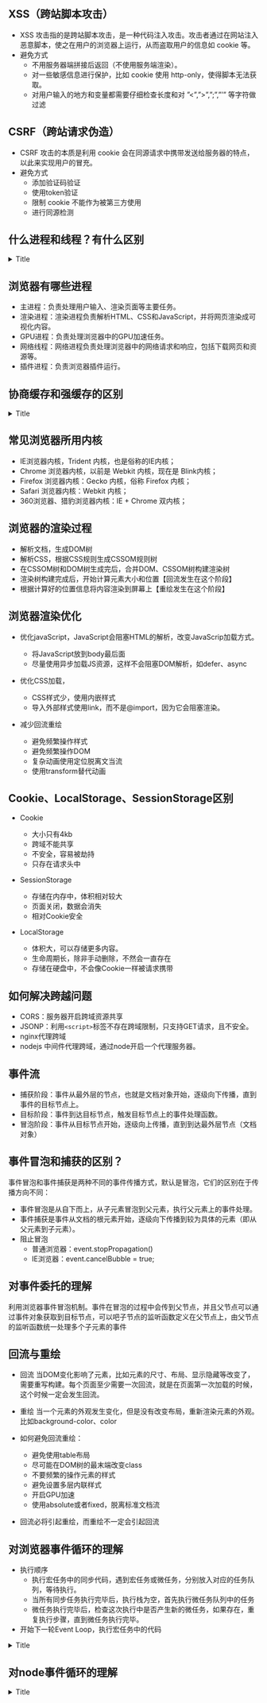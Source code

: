 
  ## XSS（跨站脚本攻击）

  - XSS 攻击指的是跨站脚本攻击，是一种代码注入攻击。攻击者通过在网站注入恶意脚本，使之在用户的浏览器上运行，从而盗取用户的信息如 cookie 等。
  - 避免方式
    - 不用服务器端拼接后返回（不使用服务端渲染）。
    - 对一些敏感信息进行保护，比如 cookie 使用 http-only，使得脚本无法获取。
    - 对用户输入的地方和变量都需要仔细检查长度和对 ”<”,”>”,”;”,”’” 等字符做过滤

  ## CSRF（跨站请求伪造）
  - CSRF 攻击的本质是利用 cookie 会在同源请求中携带发送给服务器的特点，以此来实现用户的冒充。
  - 避免方式
    - 添加验证码验证
    - 使用token验证
    - 限制 cookie 不能作为被第三方使用
    - 进行同源检测

  ## 什么进程和线程？有什么区别

   <details> <summary>Title</summary>
    <pre>
    <b>进程（Process）</b>
      进程是计算机中正在运行的程序的实例，一个进程就是一个程序运行实例。它拥有独立的内存空间、代码和数据，并且由操作系统负责调度和管理。每个进程在执行时都会分配独立的内存空间，不同进程之间的内存是隔离的，一个进程的错误不会直接影响其他进程。 进程之间通过进程间通信（IPC）机制来交换数据和进行通信，常见的IPC方式包括管道、消息队列、共享内存等。进程的切换开销较大，因为需要保存和恢复进程的完整状态，涉及到内存保护和虚拟内存的切换。
    <b>线程（Thread）</b>
      线程是进程的子任务，一个进程可以包含多个线程。它们共享相同的代码和数据，但拥有独立的执行栈和寄存器集合。多个线程可以在同一进程内并发执行，共享进程的资源，如内存空间、打开的文件等。线程间的通信和数据交换比进程间的通信更加方便，因为它们共享相同的地址空间。线程的切换开销较小，因为线程共享进程的地址空间，切换时不需要切换内存页表，速度较快。
    <b>区别</b>
      进程和线程都可以实现并发执行，但进程是独立的执行实体，而线程是依赖于进程的。
      进程之间资源相互隔离，线程共享所属进程的资源。
      创建和销毁线程的开销较小，而创建和销毁进程的开销较大。
      多线程程序的编程复杂度通常比单线程程序高，但多线程可以更好地利用多核处理器来提高程序的执行效率。
    </pre>
  </details>

  ## 浏览器有哪些进程
  - 主进程：负责处理用户输入、渲染页面等主要任务。
  - 渲染进程：渲染进程负责解析HTML、CSS和JavaScript，并将网页渲染成可视化内容。
  - GPU进程：负责处理浏览器中的GPU加速任务。
  - 网络线程：网络进程负责处理浏览器中的网络请求和响应，包括下载网页和资源等。
  - 插件进程：负责浏览器插件运行。

  ## 协商缓存和强缓存的区别

  <details> <summary>Title</summary>
    <pre>
        如果设置强缓存，无需发起请求，直接使用缓存内容。如果没有命中强缓存，设置了协商缓存，也不需要发起请求，使用缓存。
    命中协商缓存条件：
      Cache-Control: no-cache
      max-age时间过期
    在使用协商缓存时，会先向服务器发送一个请求，如果资源没有发生修改，则请求返回304状态，让浏览器使用本地缓存。如果资源发生修改，则返回修改后的内容
    在request headers中的Etag属性和Last-Modified属性，来进行设置。其中，ETage优先于Last-Modified。
    Etag文件改动
      服务器在返回资源的时候，在头信息中添加Etag属性，这个属性是资源的唯一标识符。当资源改变，这个值也会改变。下次请求资源时，会在请求头中添加If-None-Match属性，为上一次请求的资源的Etag值。服务端会通过这个属性和资源最后一次修改时间进行对比，以此来判断资源是否修改。这种方式比Last-Modified更加准确。
    Last-Modified 上次修改时间
      服务器通过在响应头上添加Last-Modified属性，来指出资源最后一次修改时间。当浏览器发起请求时，会在请求头上添加一个IF-Modified-Since属性，值为上一次资源请求的Last-Modified的值。服务区会通过这个属性和最后修改时间来进行比较，以此来判断资源是否修改。如果没有资源修改，返回304状态，使用本地缓存。如果资源修改，就返回最新资源，200状态。
    这种方式有个缺点，Last-Modified标记的时间只能精确到1秒，如果文件在1秒内修改，但是 Last-Modified 却没有改变，这样会造成缓存命中的不准确。
    区别
      强缓存优先级高于协商缓存
      协商缓存不论命中与否都会发送一次请求
      强缓存返回200，协商缓存命中返回304
      Ctrl+F5 会强制刷新会跳过所有缓存，而F5刷新跳过强缓存，但是会检查协商缓存。
    </pre>
  </details>

  ## 常见浏览器所用内核
  - IE浏览器内核，Trident 内核，也是俗称的IE内核；
  - Chrome 浏览器内核，以前是 Webkit 内核，现在是 Blink内核；
  - Firefox 浏览器内核：Gecko 内核，俗称 Firefox 内核；
  - Safari 浏览器内核：Webkit 内核；
  - 360浏览器、猎豹浏览器内核：IE + Chrome 双内核；

  ## 浏览器的渲染过程

  - 解析文档，生成DOM树
  - 解析CSS，根据CSS规则生成CSSOM规则树
  - 在CSSOM树和DOM树生成完后，合并DOM、CSSOM树构建渲染树
  - 渲染树构建完成后，开始计算元素大小和位置【回流发生在这个阶段】
  - 根据计算好的位置信息将内容渲染到屏幕上【重绘发生在这个阶段】

  ## 浏览器渲染优化

  - 优化javaScript，JavaScript会阻塞HTML的解析，改变JavaScrip加载方式。

    - 将JavaScript放到body最后面
    - 尽量使用异步加载JS资源，这样不会阻塞DOM解析，如defer、async


  - 优化CSS加载，

    - CSS样式少，使用内嵌样式
    - 导入外部样式使用link，而不是@import，因为它会阻塞渲染。


  - 减少回流重绘

    - 避免频繁操作样式
    - 避免频繁操作DOM
    - 复杂动画使用定位脱离文当流
    - 使用transform替代动画

  ## Cookie、LocalStorage、SessionStorage区别
  - Cookie

    - 大小只有4kb
    - 跨域不能共享
    - 不安全，容易被劫持
    - 只存在请求头中

  - SessionStorage

    - 存储在内存中，体积相对较大
    - 页面关闭，数据会消失
    - 相对Cookie安全

  - LocalStorage

    - 体积大，可以存储更多内容。
    - 生命周期长，除非手动删除，不然会一直存在
    - 存储在硬盘中，不会像Cookie一样被请求携带

  ## 如何解决跨越问题

  - CORS：服务器开启跨域资源共享
  - JSONP：利用`<script>`标签不存在跨域限制，只支持GET请求，且不安全。
  - nginx代理跨域
  - nodejs 中间件代理跨域，通过node开启一个代理服务器。

  ## 事件流

  - 捕获阶段：事件从最外层的节点，也就是文档对象开始，逐级向下传播，直到事件的目标节点上。
  - 目标阶段：事件到达目标节点，触发目标节点上的事件处理函数。
  - 冒泡阶段：事件从目标节点开始，逐级向上传播，直到到达最外层节点（文档对象）

  ## 事件冒泡和捕获的区别？

  事件冒泡和事件捕获是两种不同的事件传播方式，默认是冒泡，它们的区别在于传播方向不同：

  - 事件冒泡是从自下而上，从子元素冒泡到父元素，执行父元素上的事件处理。
  - 事件捕获是事件从文档的根元素开始，逐级向下传播到较为具体的元素（即从父元素到子元素）。
  - 阻止冒泡
    - 普通浏览器：event.stopPropagation()
    - IE浏览器：event.cancelBubble = true;

  ## 对事件委托的理解

  利用浏览器事件冒泡机制。事件在冒泡的过程中会传到父节点，并且父节点可以通过事件对象获取到目标节点，可以吧子节点的监听函数定义在父节点上，由父节点的监听函数统一处理多个子元素的事件

  ## 回流与重绘

  - 回流 当DOM变化影响了元素，比如元素的尺寸、布局、显示隐藏等改变了，需要重写构建。每个页面至少需要一次回流，就是在页面第一次加载的时候，这个时候一定会发生回流。
  - 重绘 当一个元素的外观发生变化，但是没有改变布局，重新渲染元素的外观。比如background-color、color
  - 如何避免回流重绘：

    - 避免使用table布局
    - 尽可能在DOM树的最末端改变class
    - 不要频繁的操作元素的样式
    - 避免设置多层内联样式
    - 开启GPU加速
    - 使用absolute或者fixed，脱离标准文档流

  - 回流必将引起重绘，而重绘不一定会引起回流

  ## 对浏览器事件循环的理解
  - 执行顺序
    - 执行宏任务中的同步代码，遇到宏任务或微任务，分别放入对应的任务队列，等待执行。
    - 当所有同步任务执行完毕后，执行栈为空，首先执行微任务队列中的任务
    - 微任务执行完毕后，检查这次执行中是否产生新的微任务，如果存在，重复执行步骤，直到微任务执行完毕。
  - 开始下一轮Event Loop，执行宏任务中的代码
  <details> <summary>Title</summary>
    <pre>
      事件循环是一种机制，它会不断的轮询任务队列，并将队列中的任务依此执行。
      JavaScript的任务分为两种同步和异步：
      同步任务：在主线程上排队执行的任务，只有一个任务执行完毕，才能执行下一个任务，
      异步任务：不进入主线程，而是放在任务队列中，若有多个异步任务则需要在任务队列中排队等待，任务队列类似于缓冲区，任务下一步会被移到执行栈然后主线程执行调用栈的任务。
      因为js是单线程，在执行代码的时候将所有函数压入执行栈中。同步任务会按照后进先出的原则以此执行。遇到异步任务时，将其放入任务队列中。当前执行栈里事件执行完毕后，就会从任务队列中取出对应异步任务的回调函数放入执行栈中继续执行。
      宏观任务(MacroTask|Task)、微观任务(MicorTask)。
      宏任务：script全部代码、setTimeout、setInterval、I/O、UI渲染
      微任务：Promise.then、Process.nexTick(Node独有)、MutationObserver
      任务队列中的任务分为宏任务和微任务，当执行栈清空后，会先检查任务队列中是否有微任务，如果有就按照先进先出的原则，压入执行栈中执行。微任务中产生了新的微任务不会推迟到下一个循环中，而是在当前循环中继续执行。 当执行这一轮的微任务完毕后，开启下一轮循环，执行任务队列中的宏任务。
      一次 Eventloop 循环会处理一个宏任务和所有这次循环中产生的微任务。
  </pre>
  </details>

  ## 对node事件循环的理解
  <details> <summary>Title</summary>
    <pre>
      Node事件循环分为6个阶段，每进入一个阶段，都会去对应的回调队列中取出函数执行。
      Timers阶段：执行timer（setTimeout、setInterval）的回调，由poll阶段控制；
      I/O callbacks阶段：系统调用相关的回调
      idle prepare阶段：Nodejs内部执行，可以忽略
      poll阶段：轮询
      在该阶段如果没有timer的话，会出现一下情况
      poll队列不为空，会遍历回调队列并同步执行，直到队列为空或者达到系统限制；
      poll队列对空，会出现以下两种情况
      如果有 setImmediate 回调需要执行，poll 阶段会停止并且进入到 check 阶段执行回调；
      如果没有 setImmediate 回调需要执行，就会等待回调被天加到队列中，然后立即执行。
      如果设置里有timer，并且 poll 队列为空，就会判断是否有 timer 超时，如果有就回到 timers 阶段执行回调。
      check阶段：执行 setImmediate 回调
      colse callbacks阶段：执行一些关闭回调，比如socket.on('close', ...)等。
  </pre>
  </details>
